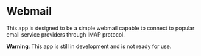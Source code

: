 Webmail
=======

This app is designed to be a simple webmail capable to connect to popular email service providers through IMAP protocol.

__Warning__: This app is still in development and is not ready for use.
